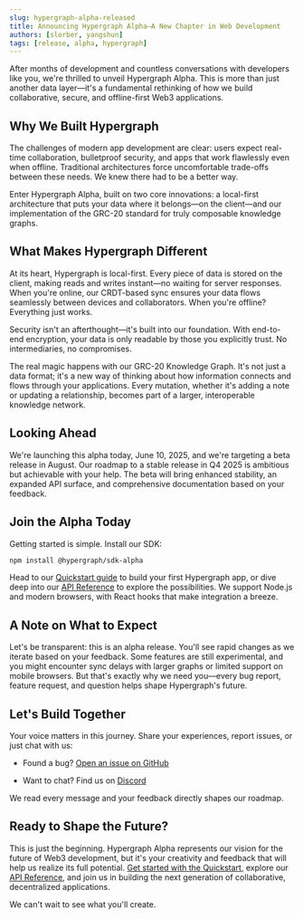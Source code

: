 ```yaml
---
slug: hypergraph-alpha-released
title: Announcing Hypergraph Alpha—A New Chapter in Web Development
authors: [slorber, yangshun]
tags: [release, alpha, hypergraph]
---
```


After months of development and countless conversations with developers like you, we're thrilled to unveil Hypergraph Alpha. This is more than just another data layer—it's a fundamental rethinking of how we build collaborative, secure, and offline-first Web3 applications.

<!-- truncate -->

## Why We Built Hypergraph

The challenges of modern app development are clear: users expect real-time collaboration, bulletproof security, and apps that work flawlessly even when offline. Traditional architectures force uncomfortable trade-offs between these needs. We knew there had to be a better way.

Enter Hypergraph Alpha, built on two core innovations: a local-first architecture that puts your data where it belongs—on the client—and our implementation of the GRC-20 standard for truly composable knowledge graphs.

<!-- TODO: ADD IMAGE OF HYPGRAPH UI -->

## What Makes Hypergraph Different

At its heart, Hypergraph is local-first. Every piece of data is stored on the client, making reads and writes instant—no waiting for server responses. When you're online, our CRDT-based sync ensures your data flows seamlessly between devices and collaborators. When you're offline? Everything just works.

Security isn't an afterthought—it's built into our foundation. With end-to-end encryption, your data is only readable by those you explicitly trust. No intermediaries, no compromises.

The real magic happens with our GRC-20 Knowledge Graph. It's not just a data format; it's a new way of thinking about how information connects and flows through your applications. Every mutation, whether it's adding a note or updating a relationship, becomes part of a larger, interoperable knowledge network.

<!-- TODO: ADD GIF OF DATA MODEL -->

## Looking Ahead

We're launching this alpha today, June 10, 2025, and we're targeting a beta release in August. Our roadmap to a stable release in Q4 2025 is ambitious but achievable with your help. The beta will bring enhanced stability, an expanded API surface, and comprehensive documentation based on your feedback.

## Join the Alpha Today

Getting started is simple. Install our SDK:

```bash
npm install @hypergraph/sdk-alpha
```

Head to our [Quickstart guide](/docs/quickstart) to build your first Hypergraph app, or dive deep into our [API Reference](/docs/api-reference) to explore the possibilities. We support Node.js and modern browsers, with React hooks that make integration a breeze.

## A Note on What to Expect

Let's be transparent: this is an alpha release. You'll see rapid changes as we iterate based on your feedback. Some features are still experimental, and you might encounter sync delays with larger graphs or limited support on mobile browsers. But that's exactly why we need you—every bug report, feature request, and question helps shape Hypergraph's future.

## Let's Build Together

Your voice matters in this journey. Share your experiences, report issues, or just chat with us:

- Found a bug? [Open an issue on GitHub](https://github.com/graphprotocol/hypergraph/issues)
<!-- TODO: Get /discussions set up in github - Have ideas? Join the discussion on [GitHub Discussions](https://github.com/graphprotocol/hypergraph/discussions) -->
- Want to chat? Find us on [Discord](https://discord.gg/graphprotocol)

We read every message and your feedback directly shapes our roadmap.

## Ready to Shape the Future?

This is just the beginning. Hypergraph Alpha represents our vision for the future of Web3 development, but it's your creativity and feedback that will help us realize its full potential. [Get started with the Quickstart](/docs/quickstart), explore our [API Reference](/docs/api-reference), and join us in building the next generation of collaborative, decentralized applications.

We can't wait to see what you'll create.
